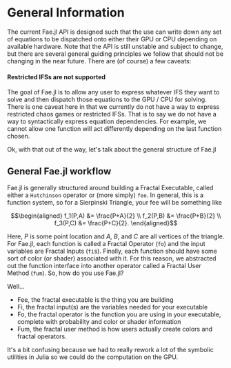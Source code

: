 # General Information

The current Fae.jl API is designed such that the use can write down any set of equations to be dispatched onto either their GPU or CPU depending on available hardware.
Note that the API is still unstable and subject to change, but there are several general guiding principles we follow that should not be changing in the near future.
There are (of course) a few caveats:

#### Restricted IFSs are not supported

The goal of Fae.jl is to allow any user to express whatever IFS they want to solve and then dispatch those equations to the GPU / CPU for solving.
There is one caveat here in that we currently do not have a way to express restricted chaos games or restricted IFSs.
That is to say we do not have a way to syntactically express equation dependencies.
For example, we cannot allow one function will act differently depending on the last function chosen.

Ok, with that out of the way, let's talk about the general structure of Fae.jl

## General Fae.jl workflow

Fae.jl is generally structured around building a Fractal Executable, called either a `Hutchinson` operator or (more simply) `fee`.
In general, this is a function system, so for a Sierpinski Triangle, your fee will be something like

```math
\begin{aligned}
f_1(P,A) &= \frac{P+A}{2} \\
f_2(P,B) &= \frac{P+B}{2} \\
f_3(P,C) &= \frac{P+C}{2}.
\end{aligned}
```


Here, $P$ is some point location and $A$, $B$, and $C$ are all vertices of the triangle.
For Fae.jl, each function is called a Fractal Operator (`fo`) and the input variables are Fractal Inputs (`fi`s).
Finally, each function should have some sort of color (or shader) associated with it.
For this reason, we abstracted out the function interface into another operator called a Fractal User Method (`fum`).
So, how do you use Fae.jl?

Well...

* Fee, the fractal executable is the thing you are building
* Fi, the fractal input(s) are the variables needed for your executable
* Fo, the fractal operator is the function you are using in your executable, complete with probability and color or shader information
* Fum, the fractal user method is how users actually create colors and fractal operators.

It's a bit confusing because we had to really rework a lot of the symbolic utilities in Julia so we could do the computation on the GPU.
